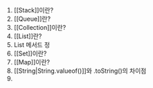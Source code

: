 1. [[Stack]]이란?
2. [[Queue]]란?
3. [[Collection]]이란?
4. [[List]]란?
5. List 메서드 정  
6. [[Set]]이란?
7. [[Map]]이란?
8. [[String|String.valueof()]]와 .toString()의 차이점
9. 